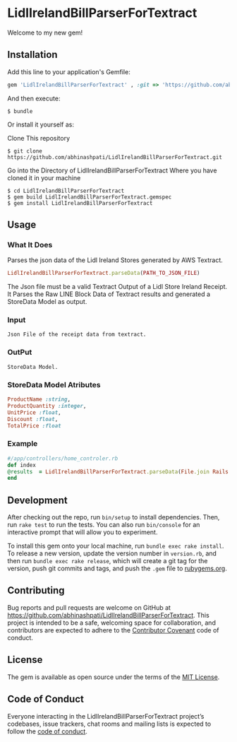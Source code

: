 # LidlIrelandBillParserForTextract

Welcome to my new gem!

## Installation

Add this line to your application's Gemfile:

```ruby
gem 'LidlIrelandBillParserForTextract' , :git => 'https://github.com/abhinashpati/LidlIrelandBillParserForTextract.git'
```

And then execute:

    $ bundle

Or install it yourself as:

Clone This repository

	$ git clone https://github.com/abhinashpati/LidlIrelandBillParserForTextract.git

Go into the Directory of LidlIrelandBillParserForTextract Where you have cloned it in your machine

	$ cd LidlIrelandBillParserForTextract
	$ gem build LidlIrelandBillParserForTextract.gemspec
	$ gem install LidlIrelandBillParserForTextract

## Usage

### What It Does

Parses the json data of the Lidl Ireland Stores generated by AWS Textract.

```ruby
LidlIrelandBillParserForTextract.parseData(PATH_TO_JSON_FILE)
```

The Json file must be a valid Textract Output of a Lidl Store Ireland Receipt.
It Parses the Raw LINE Block Data of Textract results and generated a StoreData Model as output.

### Input 
	Json File of the receipt data from textract.

### OutPut
				
	StoreData Model.

### StoreData Model Atributes
```ruby
ProductName :string,
ProductQuantity :integer,
UnitPrice :float,
Discount :float,
TotalPrice :float
```
### Example
```ruby
#/app/controllers/home_controler.rb
def index
@results  = LidlIrelandBillParserForTextract.parseData(File.join Rails.root, "/lib/TextractOutput.json"))
end
```

## Development

After checking out the repo, run `bin/setup` to install dependencies. Then, run `rake test` to run the tests. You can also run `bin/console` for an interactive prompt that will allow you to experiment.

To install this gem onto your local machine, run `bundle exec rake install`. To release a new version, update the version number in `version.rb`, and then run `bundle exec rake release`, which will create a git tag for the version, push git commits and tags, and push the `.gem` file to [rubygems.org](https://rubygems.org).

## Contributing

Bug reports and pull requests are welcome on GitHub at https://github.com/abhinashpati/LidlIrelandBillParserForTextract. This project is intended to be a safe, welcoming space for collaboration, and contributors are expected to adhere to the [Contributor Covenant](http://contributor-covenant.org) code of conduct.

## License

The gem is available as open source under the terms of the [MIT License](https://opensource.org/licenses/MIT).

## Code of Conduct

Everyone interacting in the LidlIrelandBillParserForTextract project’s codebases, issue trackers, chat rooms and mailing lists is expected to follow the [code of conduct](https://github.com/abhinashpati/LidlIrelandBillParserForTextract/blob/master/CODE_OF_CONDUCT.md).
